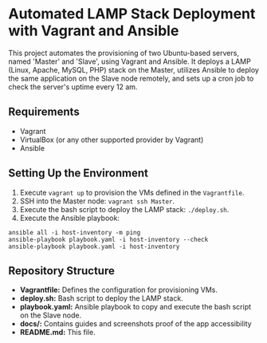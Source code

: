 # **Automated LAMP Stack Deployment with Vagrant and Ansible**

This project automates the provisioning of two Ubuntu-based servers, named 'Master' and 'Slave', using Vagrant and Ansible. It deploys a LAMP (Linux, Apache, MySQL, PHP) stack on the Master, utilizes Ansible to deploy the same application on the Slave node remotely, and sets up a cron job to check the server's uptime every 12 am.

## **Requirements**
- Vagrant
- VirtualBox (or any other supported provider by Vagrant)
- Ansible

## **Setting Up the Environment**
1. Execute `vagrant up` to provision the VMs defined in the `Vagrantfile`.
2. SSH into the Master node: `vagrant ssh Master`.
3. Execute the bash script to deploy the LAMP stack: `./deploy.sh`.
4. Execute the Ansible playbook:
```console
ansible all -i host-inventory -m ping
ansible-playbook playbook.yaml -i host-inventory --check
ansible-playbook playbook.yaml -i host-inventory
```

## **Repository Structure**
- **Vagrantfile:** Defines the configuration for provisioning VMs.
- **deploy.sh:** Bash script to deploy the LAMP stack.
- **playbook.yaml:** Ansible playbook to copy and execute the bash script on the Slave node.
- **docs/:** Contains guides and screenshots proof of the app accessibility
- **README.md:** This file.
